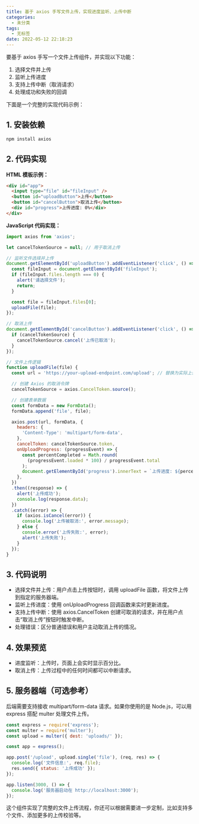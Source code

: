 ```yaml
---
title: 基于 axios 手写文件上传，实现进度监听、上传中断
categories:
  - 未分类
tags:
  - 无标签
date: 2022-05-12 22:18:23
---
```


<script setup lang="ts">
import PostHeader from '../../_components/PostHeader.vue'
</script>

<PostHeader :postId='2600234041' />

要基于 axios 手写一个文件上传组件，并实现以下功能：

1. 选择文件并上传
2. 监听上传进度
3. 支持上传中断（取消请求）
4. 处理成功和失败的回调

下面是一个完整的实现代码示例：

## 1. 安装依赖

```bash
npm install axios
```

## 2. 代码实现

**HTML 模板示例：**

```html
<div id="app">
  <input type="file" id="fileInput" />
  <button id="uploadButton">上传</button>
  <button id="cancelButton">取消上传</button>
  <div id="progress">上传进度: 0%</div>
</div>
```

**JavaScript 代码实现：**

```javascript
import axios from 'axios';

let cancelTokenSource = null; // 用于取消上传

// 监听文件选择并上传
document.getElementById('uploadButton').addEventListener('click', () => {
  const fileInput = document.getElementById('fileInput');
  if (fileInput.files.length === 0) {
    alert('请选择文件');
    return;
  }

  const file = fileInput.files[0];
  uploadFile(file);
});

// 取消上传
document.getElementById('cancelButton').addEventListener('click', () => {
  if (cancelTokenSource) {
    cancelTokenSource.cancel('上传已取消');
  }
});

// 文件上传逻辑
function uploadFile(file) {
  const url = 'https://your-upload-endpoint.com/upload'; // 替换为实际上传地址

  // 创建 Axios 的取消令牌
  cancelTokenSource = axios.CancelToken.source();

  // 创建表单数据
  const formData = new FormData();
  formData.append('file', file);

  axios.post(url, formData, {
    headers: {
      'Content-Type': 'multipart/form-data',
    },
    cancelToken: cancelTokenSource.token,
    onUploadProgress: (progressEvent) => {
      const percentCompleted = Math.round(
        (progressEvent.loaded * 100) / progressEvent.total
      );
      document.getElementById('progress').innerText = `上传进度: ${percentCompleted}%`;
    },
  })
  .then((response) => {
    alert('上传成功');
    console.log(response.data);
  })
  .catch((error) => {
    if (axios.isCancel(error)) {
      console.log('上传被取消:', error.message);
    } else {
      console.error('上传失败:', error);
      alert('上传失败');
    }
  });
}
```

## 3. 代码说明

- 选择文件并上传：用户点击上传按钮时，调用 uploadFile 函数，将文件上传到指定的服务器端。
- 监听上传进度：使用 onUploadProgress 回调函数来实时更新进度。
- 支持上传中断：使用 axios.CancelToken 创建可取消的请求，并在用户点击“取消上传”按钮时触发中断。
- 处理错误：区分普通错误和用户主动取消上传的情况。

## 4. 效果预览

- 进度监听：上传时，页面上会实时显示百分比。
- 取消上传：上传过程中的任何时间都可以中断请求。

## 5. 服务器端（可选参考）

后端需要支持接收 multipart/form-data 请求。如果你使用的是 Node.js，可以用 express 搭配 multer 处理文件上传。

```javascript
const express = require('express');
const multer = require('multer');
const upload = multer({ dest: 'uploads/' });

const app = express();

app.post('/upload', upload.single('file'), (req, res) => {
  console.log('文件信息:', req.file);
  res.send({ status: '上传成功' });
});

app.listen(3000, () => {
  console.log('服务器启动在 http://localhost:3000');
});
```

这个组件实现了完整的文件上传流程，你还可以根据需要进一步定制，比如支持多个文件、添加更多的上传校验等。